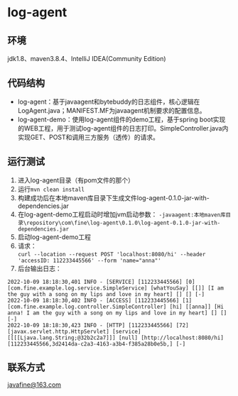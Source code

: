 # log-agent 
## 环境
jdk1.8、maven3.8.4、IntelliJ IDEA(Community Edition)
## 代码结构
* log-agent：基于javaagent和bytebuddy的日志组件，核心逻辑在LogAgent.java；MANIFEST.MF为javaagent机制要求的配置信息。
* log-agent-demo：使用log-agent组件的demo工程，基于spring boot实现的WEB工程，用于测试log-agent组件的日志打印。SimpleController.java内实现GET、POST和调用三方服务（透传）的请求。
## 运行测试
1. 进入log-agent目录（有pom文件的那个）
2. 运行`mvn clean install`
3. 构建成功后在本地maven库目录下生成文件log-agent-0.1.0-jar-with-dependencies.jar 
4. 在log-agent-demo工程启动时增加jvm启动参数：
`-javaagent:本地maven库目录\repository\com\fine\log-agent\0.1.0\log-agent-0.1.0-jar-with-dependencies.jar`
5. 启动log-agent-demo工程
6. 请求：  
`curl --location --request POST 'localhost:8080/hi' --header 'accessID: 112233445566' --form 'name="anna"'`
7. 后台输出日志：
~~~
2022-10-09 18:18:30,401 INFO - [SERVICE] [112233445566] [0] [com.fine.example.log.service.SimpleService] [whatYouSay] [[]] [I am the guy with a song on my lips and love in my heart] [] [] [-]
2022-10-09 18:18:30,402 INFO - [ACCESS] [112233445566] [1] [com.fine.example.log.controller.SimpleController] [hi] [[anna]] [Hi anna! I am the guy with a song on my lips and love in my heart] [] [] [-]
2022-10-09 18:18:30,423 INFO - [HTTP] [112233445566] [72] [javax.servlet.http.HttpServlet] [service] [[[[Ljava.lang.String;@32b2c2a7]]] [null] [http://localhost:8080/hi] [112233445566,3d2414da-c2a3-4163-a3b4-f385a28b0e5b,] [-]
~~~
## 联系方式
javafine@163.com
